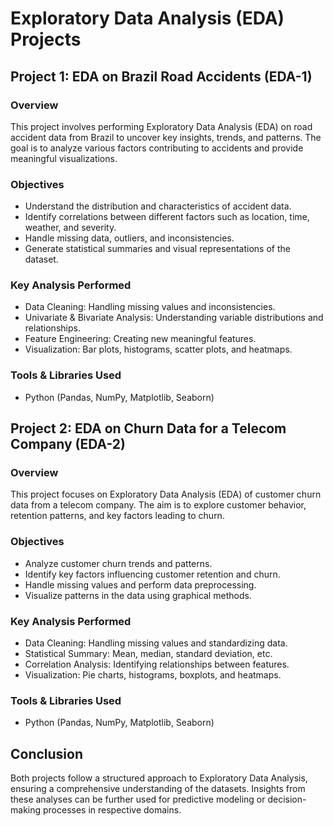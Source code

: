 # Exploratory Data Analysis (EDA) Projects

## Project 1: EDA on Brazil Road Accidents (EDA-1)
### Overview
This project involves performing Exploratory Data Analysis (EDA) on road accident data from Brazil to uncover key insights, trends, and patterns. The goal is to analyze various factors contributing to accidents and provide meaningful visualizations.

### Objectives
- Understand the distribution and characteristics of accident data.
- Identify correlations between different factors such as location, time, weather, and severity.
- Handle missing data, outliers, and inconsistencies.
- Generate statistical summaries and visual representations of the dataset.

### Key Analysis Performed
- Data Cleaning: Handling missing values and inconsistencies.
- Univariate & Bivariate Analysis: Understanding variable distributions and relationships.
- Feature Engineering: Creating new meaningful features.
- Visualization: Bar plots, histograms, scatter plots, and heatmaps.

### Tools & Libraries Used
- Python (Pandas, NumPy, Matplotlib, Seaborn)

## Project 2: EDA on Churn Data for a Telecom Company (EDA-2)
### Overview
This project focuses on Exploratory Data Analysis (EDA) of customer churn data from a telecom company. The aim is to explore customer behavior, retention patterns, and key factors leading to churn.

### Objectives
- Analyze customer churn trends and patterns.
- Identify key factors influencing customer retention and churn.
- Handle missing values and perform data preprocessing.
- Visualize patterns in the data using graphical methods.

### Key Analysis Performed
- Data Cleaning: Handling missing values and standardizing data.
- Statistical Summary: Mean, median, standard deviation, etc.
- Correlation Analysis: Identifying relationships between features.
- Visualization: Pie charts, histograms, boxplots, and heatmaps.

### Tools & Libraries Used
- Python (Pandas, NumPy, Matplotlib, Seaborn)

## Conclusion
Both projects follow a structured approach to Exploratory Data Analysis, ensuring a comprehensive understanding of the datasets. Insights from these analyses can be further used for predictive modeling or decision-making processes in respective domains.
